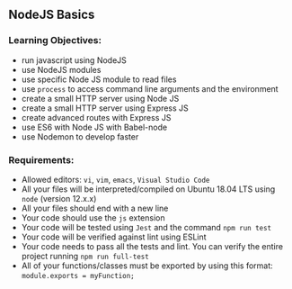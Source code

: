 ## NodeJS Basics
### Learning Objectives:
* run javascript using NodeJS
* use NodeJS modules
* use specific Node JS module to read files
* use `process` to access command line arguments and the environment
* create a small HTTP server using Node JS
* create a small HTTP server using Express JS
* create advanced routes with Express JS
* use ES6 with Node JS with Babel-node
* use Nodemon to develop faster

### Requirements:
* Allowed editors: `vi`, `vim`, `emacs`, `Visual Studio Code`
* All your files will be interpreted/compiled on Ubuntu 18.04 LTS using `node` (version 12.x.x)
* All your files should end with a new line
* Your code should use the `js` extension
* Your code will be tested using `Jest` and the command `npm run test`
* Your code will be verified against lint using ESLint
* Your code needs to pass all the tests and lint. You can verify the entire project running `npm run full-test`
* All of your functions/classes must be exported by using this format: `module.exports = myFunction;`

